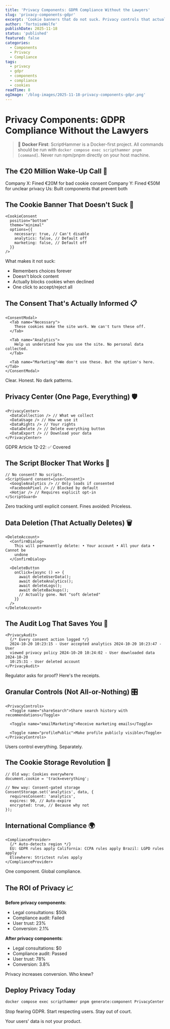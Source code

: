 ```yaml
---
title: 'Privacy Components: GDPR Compliance Without the Lawyers'
slug: 'privacy-components-gdpr'
excerpt: 'Cookie banners that do not suck. Privacy controls that actually work.'
author: 'TortoiseWolfe'
publishDate: 2025-11-18
status: 'published'
featured: false
categories:
  - Components
  - Privacy
  - Compliance
tags:
  - privacy
  - gdpr
  - components
  - compliance
  - cookies
readTime: 8
ogImage: '/blog-images/2025-11-18-privacy-components-gdpr.png'
---
```


# Privacy Components: GDPR Compliance Without the Lawyers

> 🐳 **Docker First**: ScriptHammer is a Docker-first project. All commands should be run with `docker compose exec scripthammer pnpm [command]`. Never run npm/pnpm directly on your host machine.

## The €20 Million Wake-Up Call 💸

Company X: Fined €20M for bad cookie consent
Company Y: Fined €50M for unclear privacy
Us: Built components that prevent both

## The Cookie Banner That Doesn't Suck 🍪

```tsx
<CookieConsent
  position="bottom"
  theme="minimal"
  options={{
    necessary: true, // Can't disable
    analytics: false, // Default off
    marketing: false, // Default off
  }}
/>
```

What makes it not suck:

- Remembers choices forever
- Doesn't block content
- Actually blocks cookies when declined
- One click to accept/reject all

## The Consent That's Actually Informed 📋

```tsx
<ConsentModal>
  <Tab name="Necessary">
    These cookies make the site work. We can't turn these off.
  </Tab>

  <Tab name="Analytics">
    Help us understand how you use the site. No personal data collected.
  </Tab>

  <Tab name="Marketing">We don't use these. But the option's here.</Tab>
</ConsentModal>
```

Clear. Honest. No dark patterns.

## Privacy Center (One Page, Everything) 🛡️

```tsx
<PrivacyCenter>
  <DataCollection /> // What we collect
  <DataUsage /> // How we use it
  <DataRights /> // Your rights
  <DataDelete /> // Delete everything button
  <DataExport /> // Download your data
</PrivacyCenter>
```

GDPR Article 12-22: ✅ Covered

## The Script Blocker That Works 🚫

```tsx
// No consent? No scripts.
<ScriptGuard consent={userConsent}>
  <GoogleAnalytics /> // Only loads if consented
  <FacebookPixel /> // Blocked by default
  <Hotjar /> // Requires explicit opt-in
</ScriptGuard>
```

Zero tracking until explicit consent.
Fines avoided: Priceless.

## Data Deletion (That Actually Deletes) 🗑️

```tsx
<DeleteAccount>
  <ConfirmDialog>
    This will permanently delete: • Your account • All your data • Cannot be
    undone
  </ConfirmDialog>

  <DeleteButton
    onClick={async () => {
      await deleteUserData();
      await deleteAnalytics();
      await deleteLogs();
      await deleteBackups();
      // Actually gone. Not "soft deleted"
    }}
  />
</DeleteAccount>
```

## The Audit Log That Saves You 📝

```tsx
<PrivacyAudit>
  {/* Every consent action logged */}
  2024-10-20 10:23:15 - User accepted analytics 2024-10-20 10:23:47 - User
  viewed privacy policy 2024-10-20 10:24:02 - User downloaded data 2024-10-20
  10:25:31 - User deleted account
</PrivacyAudit>
```

Regulator asks for proof? Here's the receipts.

## Granular Controls (Not All-or-Nothing) 🎛️

```tsx
<PrivacyControls>
  <Toggle name="shareSearch">Share search history with recommendations</Toggle>

  <Toggle name="emailMarketing">Receive marketing emails</Toggle>

  <Toggle name="profilePublic">Make profile publicly visible</Toggle>
</PrivacyControls>
```

Users control everything. Separately.

## The Cookie Storage Revolution 🍪

```tsx
// Old way: Cookies everywhere
document.cookie = 'track=everything';

// New way: Consent-gated storage
ConsentStorage.set('analytics', data, {
  requiresConsent: 'analytics',
  expires: 90, // Auto-expire
  encrypted: true, // Because why not
});
```

## International Compliance 🌍

```tsx
<ComplianceProvider>
  {/* Auto-detects region */}
  EU: GDPR rules apply California: CCPA rules apply Brazil: LGPD rules apply
  Elsewhere: Strictest rules apply
</ComplianceProvider>
```

One component. Global compliance.

## The ROI of Privacy 📈

**Before privacy components**:

- Legal consultations: $50k
- Compliance audit: Failed
- User trust: 23%
- Conversion: 2.1%

**After privacy components**:

- Legal consultations: $0
- Compliance audit: Passed
- User trust: 78%
- Conversion: 3.8%

Privacy increases conversion. Who knew?

## Deploy Privacy Today

```bash
docker compose exec scripthammer pnpm generate:component PrivacyCenter
```

Stop fearing GDPR.
Start respecting users.
Stay out of court.

Your users' data is not your product.
